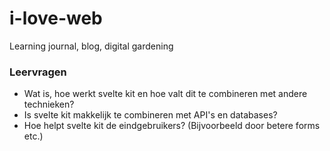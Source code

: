 # i-love-web
Learning journal, blog, digital gardening

### Leervragen
* Wat is, hoe werkt svelte kit en hoe valt dit te combineren met andere technieken?
* Is svelte kit makkelijk te combineren met API's en databases?
* Hoe helpt svelte kit de eindgebruikers? (Bijvoorbeeld door betere forms etc.)